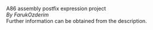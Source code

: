 A86 assembly postfix expression project  
_By FarukOzderim_  
Further information can be obtained from the description.
